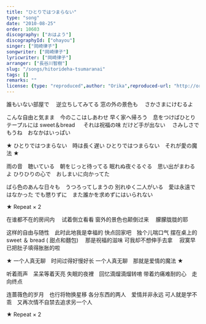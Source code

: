 ```yaml
---
title: "ひとりではつまらない"
type: "song"
date: "2010-08-25"
order: 10603
discography: ["おはよう"]
discographyId: ["ohayou"]
singer: ["岡崎律子"]
songwriter: ["岡崎律子"]
lyricwriter: ["岡崎律子"]
arranger: ["長谷川智樹"]
slug: "/songs/hitorideha-tsumaranai"
tags: []
remarks: ""
license: {type: "reproduced",author: "Orika",reproduced-url: "http://orikamushi.myweb.hinet.net/",reproduced-website: "織歌蟲網站"}
---
```


誰もいない部屋で　
逆立ちしてみてる 窓の外の景色も　
さかさまにけむるよ 

こんな自由と気まま　今のここはしあわせ 
早く家へ帰ろう　息をつけばひとり 
テープルには sweet＆bread 　
それは祝福の味 だけど手が出ない　
さみしさでもうね　おなかはいっぱい 

★ ひとりではつまらない　時は長く遅い 
ひとりではつまらない　それが愛の魔法 ★ 

雨の音　聴いている　朝をじっと待ってる 
眠れぬ夜ぐるぐる　思い出がまわるよ 
ひりひりの心で　おしまいに向かってた 

ばら色のあんな日々も　うつろってしまうの 
別れゆく二人がいる　愛は永遠ではなかった 
でも懲りずに　また誰かを求めずにはいられない 

★ Repeat × 2

<!-- 翻译 -->

在谁都不在的房间内　
试着倒立看看 窗外的景色也颠倒过来　
朦朦胧胧的耶 

这样的自由与随性　此时此地我是幸福的 
快点回家吧　独个儿喘口气 
摆在桌上的 sweet ＆ bread ( 甜点和麵包)　
那是祝福的滋味 可我却不想伸手去拿　
寂寞早已把肚子填得胀胀的啦 

★ 一个人真无聊　时间过得好慢好长 
一个人真无聊　那就是爱情的魔法 ★ 

听着雨声　呆呆等着天亮 
失眠的夜裡　回忆滴熘滴熘转唷 
带着灼痛难耐的心　走向终点 

连蔷薇色的岁月　也行将物换星移 
各分东西的两人　爱情并非永远 
可人就是学不乖　又再次情不自禁去追求另一个人
 
★ Repeat × 2
